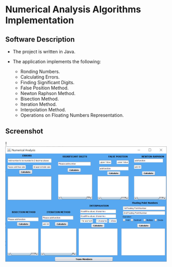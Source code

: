 # Numerical Analysis Algorithms Implementation

## Software Description
- The project is written in Java.

- The application implements the following:
  - Ronding Numbers.
  - Calculating Errors.
  - Finding Significant Digits.
  - False Position Method.
  - Newton Raphson Method.
  - Bisection Method.
  - Iteration Method.
  - Interpolation Method.
  - Operations on Floating Numbers Representation.
  
## Screenshot
  
  !![Image of Application](/app.PNG)
